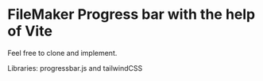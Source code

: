 # FileMaker Progress bar with the help of Vite

Feel free to clone and implement.

Libraries: progressbar.js and tailwindCSS
